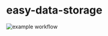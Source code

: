 # easy-data-storage

![example workflow](https://github.com/valentinstoecker/easy-data-storage/actions/workflows/main.yml/badge.svg)
